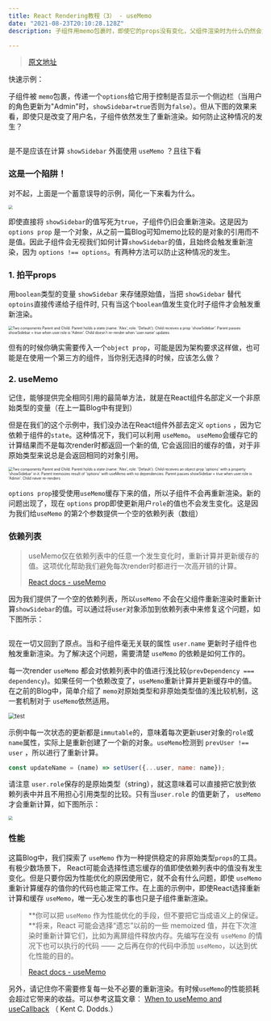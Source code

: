 ```yaml
---
title: React Rendering教程（3） - useMemo
date: "2021-08-23T20:10:28.128Z"
description: 子组件用memo包裹时，即使它的props没有变化，父组件渲染时为什么仍然会重新渲染？

---
```


> [原文地址](https://alexsidorenko.com/blog/react-render-usememo/)

快速示例：

子组件被 `memo`包裹，传递一个`options`给它用于控制是否显示一个侧边栏（当用户的角色更新为"Admin"时，`showSidebar=true`否则为`false`）。但从下图的效果来看，即使只是改变了用户名，子组件依然发生了重新渲染。如何防止这种情况的发生？

 <img src="https://alexsidorenko.com/3438d0c4aa87e131614b1d4d23b59fca/quiz.gif" alt="" style="zoom:50%;" />

是不是应该在计算 `showSidebar` 外面使用 `useMemo` ？且往下看

### 这是一个陷阱！

对不起，上面是一个蓄意误导的示例，简化一下来看为什么。

 <img src="https://alexsidorenko.com/c711ed4324d7331fbd87ccdf351fe7c9/simple.gif" style="zoom:50%;" />

即使直接将 `showSidebar`的值写死为`true`，子组件仍旧会重新渲染。这是因为 `options prop` 是一个对象，从之前一篇Blog可知memo比较的是对象的引用而不是值。因此子组件会无视我们如何计算`showSidebar`的值，且始终会触发重新渲染，因为 `options !== options`。有两种方法可以防止这种情况的发生。



### 1. 拍平props

用`boolean`类型的变量 `showSidebar` 来存储原始值，当把 `showSidebar` 替代`optoins`直接传递给子组件时, 只有当这个`boolean`值发生变化时子组件才会触发重新渲染。

 <img src="https://alexsidorenko.com/0aee4f7e706de204f105d2a699db8f47/flatten.gif" alt="Two components Parent and Child. Parent holds a state {name: 'Alex', role: 'Default'}. Child receives a prop 'showSidebar'. Parent passes showSidebar = true when user.role is 'Admin'. Child doesn't re-render when 'user.name' updates" style="zoom:50%;" />

但有的时候你确实需要传入一个`object prop`，可能是因为架构要求这样做，也可能是在使用一个第三方的组件，当你别无选择的时候，应该怎么做？



### 2. useMemo

记住，能够提供完全相同引用的最简单方法，就是在React组件名部定义一个非原始类型的变量（在上一篇Blog中有提到）

但是在我们的这个示例中，我们没办法在React组件外部去定义 `options` ，因为它依赖于组件的`state`。这种情况下，我们可以利用 `useMemo`。 `useMemo`会缓存它的计算结果而不是每次render时都返回一个新的值, 它会返回旧的缓存的值，对于非原始类型来说总是会返回相同的对象引用。

 <img src="https://alexsidorenko.com/03698883921ebc06cc1ddafe682b8792/no-dependencies.gif" alt="Two components Parent and Child. Parent holds a state {name: 'Alex', role: 'Default'}. Child receives an object prop 'options' with a property 'showSidebar' in it. Parent memoizes result of 'options' with useMemo with no dependencies. Parent passes showSidebar = true when user.role is 'Admin'. Child never re-renders" style="zoom:50%;" />

`options prop`接受使用`useMemo`缓存下来的值，所以子组件不会再重新渲染。新的问题出现了，现在 `options` prop即使更新用户`role`的值也不会发生变化。这是因为我们给`useMemo` 的第2个参数提供一个空的依赖列表（数组）



### 依赖列表

> useMemo仅在依赖列表中的任意一个发生变化时，重新计算并更新缓存的值。这项优化帮助我们避免每次render时都进行一次高开销的计算。
>
> [React docs - useMemo](https://zh-hans.reactjs.org/docs/hooks-reference.html#usememo)

因为我们提供了一个空的依赖列表，所以`useMemo` 不会在父组件重新渲染时重新计算`showSidebar`的值。可以通过将`user`对象添加到依赖列表中来修复这个问题，如下图所示：

 <img src="https://alexsidorenko.com/0d2c1a3c9b5dcd562a0c04bb9835e27f/user-dependency.gif" alt="" style="zoom:50%;" />

现在一切又回到了原点。当和子组件毫无关联的属性 `user.name` 更新时子组件也触发重新渲染。为了解决这个问题，需要清楚 `useMemo` 的依赖是如何工作的。

每一次render `useMemo` 都会对依赖列表中的值进行浅比较(`prevDependency === dependency`)。如果任何一个依赖改变了，`useMemo`重新计算并更新缓存中的值。在之前的Blog中，简单介绍了 `memo`对原始类型和非原始类型值的浅比较机制，这一套机制对于 `useMemo`依然适用。

 <img src="https://alexsidorenko.com/static/3ec74161aaa95ab8357540790cecb86d/f058b/usememo-dependencies.png" alt="test" style="zoom:80%;" />

示例中每一次状态的更新都是`immutable`的，意味着每次更新user对象的`role`或`name`属性，实际上是重新创建了一个新的对象。`useMemo`检测到 `prevUser !== user` ，所以进行了重新计算。

```javascript
const updateName = (name) => setUser({...user, name: name});
```

请注意 `user.role`保存的是原始类型（string），就这意味着可以直接把它放到依赖列表中并且不用担心引用类型的比较。只有当`user.role` 的值更新了， `useMemo` 才会重新计算，如下图所示：

 <img src="https://alexsidorenko.com/694971deef85399732c5cbf583c4f779/final.gif" style="zoom:50%;" />



### 性能

这篇Blog中，我们探索了 `useMemo` 作为一种提供稳定的非原始类型`props`的工具。 有极少数场景下， React可能会选择性遗忘缓存的值即使依赖列表中的值没有发生变化。但是只要你因为性能优化的原因使用它，就不会有什么问题，即使 `useMemo` 重新计算缓存的值你的代码也能正常工作。在上面的示例中，即使React选择重新计算和缓存 `useMemo`，唯一无心发生的事也只是子组件重新渲染。

> **你可以把 `useMemo` 作为性能优化的手段，但不要把它当成语义上的保证。**将来，React 可能会选择“遗忘”以前的一些 memoized 值，并在下次渲染时重新计算它们，比如为离屏组件释放内存。先编写在没有 `useMemo` 的情况下也可以执行的代码 —— 之后再在你的代码中添加 `useMemo`，以达到优化性能的目的。
>
> [React docs - useMemo](https://zh-hans.reactjs.org/docs/hooks-reference.html#usememo)

另外，请记住你不需要修复每一处不必要的重新渲染。有时候`useMemo`的性能损耗会超过它带来的收益。可以参考这篇文章： [When to useMemo and useCallback](https://kentcdodds.com/blog/usememo-and-usecallback) （ Kent C. Dodds.）